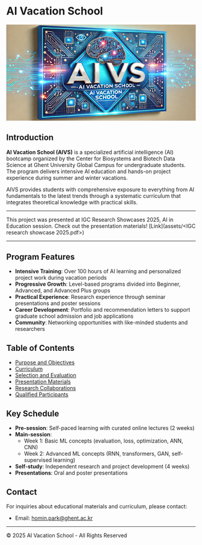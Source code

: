 # AI Vacation School

![AIVS Banner](assets/aivs_banner.png)

## Introduction

**AI Vacation School (AIVS)** is a specialized artificial intelligence (AI) bootcamp organized by the Center for Biosystems and Biotech Data Science at Ghent University Global Campus for undergraduate students. The program delivers intensive AI education and hands-on project experience during summer and winter vacations.

AIVS provides students with comprehensive exposure to everything from AI fundamentals to the latest trends through a systematic curriculum that integrates theoretical knowledge with practical skills.

---

This project was presented at IGC Research Showcases 2025, AI in Education session. Check out the presentation materials! [Link](assets/<IGC research showcase 2025.pdf>)


---

## Program Features

- **Intensive Training**: Over 100 hours of AI learning and personalized project work during vacation periods
- **Progressive Growth**: Level-based programs divided into Beginner, Advanced, and Advanced Plus groups
- **Practical Experience**: Research experience through seminar presentations and poster sessions
- **Career Development**: Portfolio and recommendation letters to support graduate school admission and job applications
- **Community**: Networking opportunities with like-minded students and researchers

## Table of Contents

- [Purpose and Objectives](purpose.md)
- [Curriculum](curriculum.md)
- [Selection and Evaluation](evaluation.md)
- [Presentation Materials](showcases.md)
- [Research Collaborations](collaborations.md)
- [Qualified Participants](alumni.md)

## Key Schedule

- **Pre-session**: Self-paced learning with curated online lectures (2 weeks)
- **Main-session**: 
  - Week 1: Basic ML concepts (evaluation, loss, optimization, ANN, CNN)
  - Week 2: Advanced ML concepts (RNN, transformers, GAN, self-supervised learning)
- **Self-study**: Independent research and project development (4 weeks)
- **Presentations**: Oral and poster presentations


## Contact

For inquiries about educational materials and curriculum, please contact:
- Email: homin.park@ghent.ac.kr

---

© 2025 AI Vacation School - All Rights Reserved
